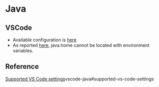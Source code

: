 # Java

## VSCode

* Available configuration is [here](https://github.com/redhat-developer/vscode-java/blob/fec0a4f8889e2e2ecec2308281baff382edd02cc/package.json#L58)
* As reported [here](https://github.com/redhat-developer/vscode-java/issues/868), java.home cannot be located with environment variables.

## Reference

[Supported VS Code settings](https://github.com/redhat-developer/)vscode-java#supported-vs-code-settings
